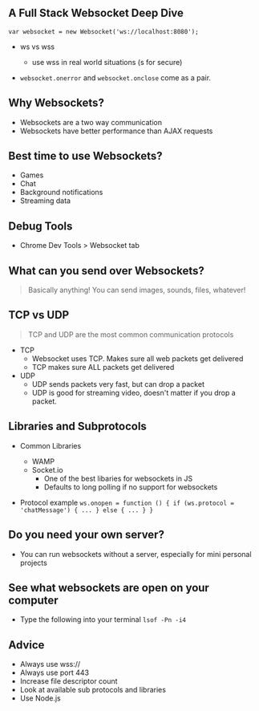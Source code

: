 ## A Full Stack Websocket Deep Dive

`var websocket = new Websocket('ws://localhost:8080');`

- ws vs wss
  - use wss in real world situations (s for secure)

- `websocket.onerror` and `websocket.onclose` come as a pair.

## Why Websockets?
- Websockets are a two way communication
- Websockets have better performance than AJAX requests

## Best time to use Websockets?
- Games
- Chat
- Background notifications
- Streaming data

## Debug Tools
- Chrome Dev Tools > Websocket tab

## What can you send over Websockets?
> Basically anything! You can send images, sounds, files, whatever!

## TCP vs UDP
> TCP and UDP are the most common communication protocols

- TCP
  - Websocket uses TCP. Makes sure all web packets get delivered
  - TCP makes sure ALL packets get delivered
- UDP
  - UDP sends packets very fast, but can drop a packet
  - UDP is good for streaming video, doesn't matter if you drop a packet.

## Libraries and Subprotocols
- Common Libraries
  - WAMP
  - Socket.io
    - One of the best libaries for websockets in JS
    - Defaults to long polling if no support for websockets

- Protocol example
`ws.onopen = function () {
  if (ws.protocol = 'chatMessage') {
    ...
  } else {
    ...
  }
}`

## Do you need your own server?
- You can run websockets without a server, especially for mini personal projects

## See what websockets are open on your computer
- Type the following into your terminal
`lsof -Pn -i4`

## Advice
- Always use wss://
- Always use port 443
- Increase file descriptor count
- Look at available sub protocols and libraries
- Use Node.js
